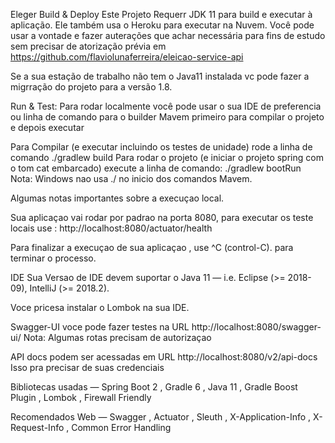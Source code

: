 Eleger
Build & Deploy
Este Projeto Requerr JDK 11 para build e executar à aplicação. Ele também usa o Heroku para executar na Nuvem. Você pode usar a vontade e fazer auterações que achar necessária para fins de estudo sem precisar de atorização prévia em https://github.com/flaviolunaferreira/eleicao-service-api

Se a sua estação de trabalho não tem o Java11 instalada vc pode fazer a migrração do projeto para a versão 1.8.

Run & Test: Para rodar localmente você pode usar o sua IDE de preferencia ou linha de comando para o builder Mavem primeiro
para compilar o projeto e depois executar


Para Compilar (e executar incluindo os testes de unidade) rode a linha de comando
./gradlew build
Para rodar o projeto (e iniciar o projeto spring com o tom cat embarcado) execute a linha de comando:
./gradlew bootRun
Nota: Windows nao usa ./ no inicio dos comandos Mavem.

Algumas notas importantes sobre a execuçao local.

Sua aplicaçao vai rodar por padrao na porta 8080, para executar os teste locais use : http://localhost:8080/actuator/health


Para finalizar a execuçao de sua aplicaçao , use ^C (control-C). para terminar o processo.

IDE
Sua Versao de IDE devem suportar o Java 11 — i.e. Eclipse (>= 2018-09), IntelliJ (>= 2018.2).

Voce pricesa instalar o Lombok na sua IDE.

Swagger-UI voce pode fazer testes na URL http://localhost:8080/swagger-ui/
Nota: Algumas rotas precisam de autorizaçao

API docs podem ser acessadas em URL http://localhost:8080/v2/api-docs
Isso pra precisar de suas credenciais


Bibliotecas usadas — Spring Boot 2 , Gradle 6 , Java 11 , Gradle Boost Plugin , Lombok , Firewall Friendly

Recomendados Web — Swagger , Actuator , Sleuth , X-Application-Info , X-Request-Info , Common Error Handling


